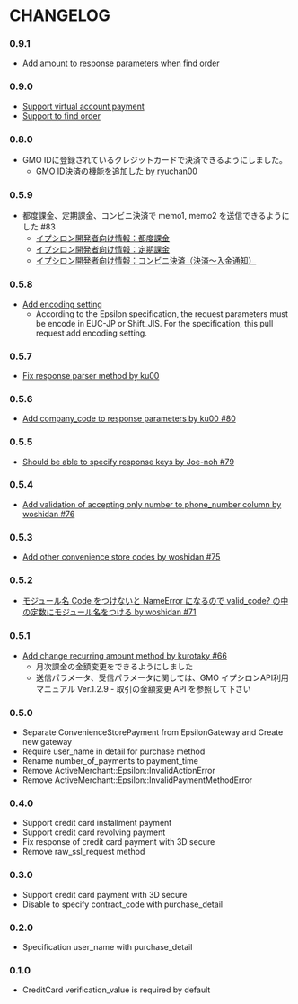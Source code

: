 # CHANGELOG

### 0.9.1

* [Add amount to response parameters when find order](https://github.com/pepabo/active_merchant-epsilon/pull/99)

### 0.9.0

* [Support virtual account payment](https://github.com/pepabo/active_merchant-epsilon/pull/97)
* [Support to find order](https://github.com/pepabo/active_merchant-epsilon/pull/96)

### 0.8.0
* GMO IDに登録されているクレジットカードで決済できるようにしました。
  * [GMO ID決済の機能を追加した by ryuchan00](https://github.com/pepabo/active_merchant-epsilon/pull/93)

### 0.5.9

* 都度課金、定期課金、コンビニ決済で memo1, memo2 を送信できるようにした #83
  * [イプシロン開発者向け情報：都度課金](http://www.epsilon.jp/developer/each_time.html)
  * [イプシロン開発者向け情報：定期課金](http://www.epsilon.jp/developer/subscription.html)
  * [イプシロン開発者向け情報：コンビニ決済（決済～入金通知）](http://www.epsilon.jp/developer/conv.html)

### 0.5.8

* [Add encoding setting](https://github.com/pepabo/active_merchant-epsilon/pull/82)
  * According to the Epsilon specification, the request parameters must be encode in EUC-JP or Shift_JIS. For the specification, this pull request add encoding setting.

### 0.5.7

* [Fix response parser method by ku00](https://github.com/pepabo/active_merchant-epsilon/pull/81)

### 0.5.6

* [Add company_code to response parameters by ku00 #80](https://github.com/pepabo/active_merchant-epsilon/pull/80)

### 0.5.5

* [Should be able to specify response keys by Joe-noh #79](https://github.com/pepabo/active_merchant-epsilon/pull/79)

### 0.5.4

* [Add validation of accepting only number to phone_number column by woshidan #76](https://github.com/pepabo/active_merchant-epsilon/pull/76)

### 0.5.3

* [Add other convenience store codes by woshidan #75](https://github.com/pepabo/active_merchant-epsilon/pull/75)

### 0.5.2

* [モジュール名 Code をつけないと NameError になるので valid_code? の中の定数にモジュール名をつける by woshidan #71](https://github.com/pepabo/active_merchant-epsilon/pull/71)

### 0.5.1

* [Add change recurring amount method by kurotaky #66](https://github.com/pepabo/active_merchant-epsilon/pull/66)
  * 月次課金の金額変更をできるようにしました
  * 送信パラメータ、受信パラメータに関しては、GMO イプシロンAPI利用マニュアル Ver.1.2.9 - 取引の金額変更 API を参照して下さい

### 0.5.0

* Separate ConvenienceStorePayment from EpsilonGateway and Create new gateway
* Require user_name in detail for purchase method
* Rename number_of_payments to payment_time
* Remove ActiveMerchant::Epsilon::InvalidActionError
* Remove ActiveMerchant::Epsilon::InvalidPaymentMethodError

### 0.4.0

* Support credit card installment payment
* Support credit card revolving payment
* Fix response of credit card payment with 3D secure
* Remove raw_ssl_request method

### 0.3.0

* Support credit card payment with 3D secure
* Disable to specify contract_code with purchase_detail

### 0.2.0

* Specification user_name with purchase_detail

### 0.1.0

* CreditCard verification_value is required by default
